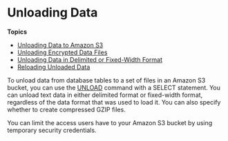 # Unloading Data<a name="c_unloading_data"></a>

**Topics**
+ [Unloading Data to Amazon S3](t_Unloading_tables.md)
+ [Unloading Encrypted Data Files](t_unloading_encrypted_files.md)
+ [Unloading Data in Delimited or Fixed\-Width Format](t_unloading_fixed_width_data.md)
+ [Reloading Unloaded Data](t_Reloading_unload_files.md)

To unload data from database tables to a set of files in an Amazon S3 bucket, you can use the [UNLOAD](r_UNLOAD.md) command with a SELECT statement\. You can unload text data in either delimited format or fixed\-width format, regardless of the data format that was used to load it\. You can also specify whether to create compressed GZIP files\.

You can limit the access users have to your Amazon S3 bucket by using temporary security credentials\.